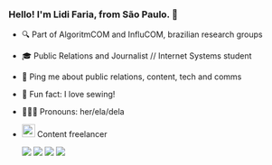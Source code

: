 <!--
**lidifaria/lidifaria** is a ✨ _special_ ✨ repository because its `README.md` (this file) appears on your GitHub profile.-->

### Hello! I'm Lidi Faria, from São Paulo. 👋

- 🔍 Part of AlgoritmCOM and InfluCOM, brazilian research groups
- 🎓 Public Relations and Journalist // Internet Systems student
- 💬 Ping me about public relations, content, tech and comms
- 🧵 Fun fact: I love sewing!
- 👩🏻‍💼 Pronouns: her/ela/dela
- <img src="https://media.giphy.com/media/WUlplcMpOCEmTGBtBW/giphy.gif" width="23"> Content freelancer 

  <a href="https://www.linkedin.com/in/lidifaria" target="_blank"><img src="https://img.shields.io/badge/-LinkedIn-%230077B5?style=for-the-badge&logo=linkedin&logoColor=white" target="_blank"></a> 
  <a href = "mailto:falecom@lidifaria.com"><img src="https://img.shields.io/badge/-Gmail-%23333?style=for-the-badge&logo=gmail&logoColor=white" target="_blank"></a>
  <a href="https://instagram.com/lidifaria" target="_blank"><img src="https://img.shields.io/badge/-Instagram-%23E4405F?style=for-the-badge&logo=instagram&logoColor=white" target="_blank"></a>
 	<a href="https://www.twitch.tv/lidifaria" target="_blank"><img src="https://img.shields.io/badge/Twitch-9146FF?style=for-the-badge&logo=twitch&logoColor=white" target="_blank"></a> 
